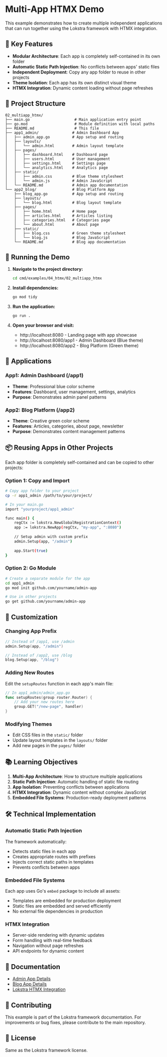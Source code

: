 # Multi-App HTMX Demo

This example demonstrates how to create multiple independent applications that can run together using the Lokstra framework with HTMX integration.

## 🎯 Key Features

- **Modular Architecture**: Each app is completely self-contained in its own folder
- **Automatic Static Path Injection**: No conflicts between apps' static files
- **Independent Deployment**: Copy any app folder to reuse in other projects
- **Theme Isolation**: Each app has its own distinct visual theme
- **HTMX Integration**: Dynamic content loading without page refreshes

## 📁 Project Structure

```
02_multiapp_htmx/
├── main.go                    # Main application entry point
├── go.mod                     # Module definition with local paths
├── README.md                  # This file
├── app1_admin/               # Admin Dashboard App
│   ├── admin_app.go          # App setup and routing
│   ├── layouts/
│   │   └── admin.html        # Admin layout template
│   ├── pages/
│   │   ├── dashboard.html    # Dashboard page
│   │   ├── users.html        # User management
│   │   ├── settings.html     # Settings page
│   │   └── analytics.html    # Analytics page
│   ├── static/
│   │   ├── admin.css         # Blue theme stylesheet
│   │   └── admin.js          # Admin JavaScript
│   └── README.md             # Admin app documentation
└── app2_blog/                # Blog Platform App
    ├── blog_app.go           # App setup and routing
    ├── layouts/
    │   └── blog.html         # Blog layout template
    ├── pages/
    │   ├── home.html         # Home page
    │   ├── articles.html     # Articles listing
    │   ├── categories.html   # Categories page
    │   └── about.html        # About page
    ├── static/
    │   ├── blog.css          # Green theme stylesheet
    │   └── blog.js           # Blog JavaScript
    └── README.md             # Blog app documentation
```

## 🚀 Running the Demo

1. **Navigate to the project directory:**
   ```bash
   cd cmd/examples/04_htmx/02_multiapp_htmx
   ```

2. **Install dependencies:**
   ```bash
   go mod tidy
   ```

3. **Run the application:**
   ```bash
   go run .
   ```

4. **Open your browser and visit:**
   - http://localhost:8080 - Landing page with app showcase
   - http://localhost:8080/app1 - Admin Dashboard (Blue theme)
   - http://localhost:8080/app2 - Blog Platform (Green theme)

## 🎨 Applications

### App1: Admin Dashboard (/app1)
- **Theme**: Professional blue color scheme
- **Features**: Dashboard, user management, settings, analytics
- **Purpose**: Demonstrates admin panel patterns

### App2: Blog Platform (/app2)
- **Theme**: Creative green color scheme
- **Features**: Articles, categories, about page, newsletter
- **Purpose**: Demonstrates content management patterns

## 📦 Reusing Apps in Other Projects

Each app folder is completely self-contained and can be copied to other projects:

### Option 1: Copy and Import

```bash
# Copy app folder to your project
cp -r app1_admin /path/to/your/project/

# In your main.go
import "yourproject/app1_admin"

func main() {
    regCtx := lokstra.NewGlobalRegistrationContext()
    app := lokstra.NewApp(regCtx, "my-app", ":8080")
    
    // Setup admin with custom prefix
    admin.Setup(app, "/admin")
    
    app.Start(true)
}
```

### Option 2: Go Module

```bash
# Create a separate module for the app
cd app1_admin
go mod init github.com/yourname/admin-app

# Use in other projects
go get github.com/yourname/admin-app
```

## 🔧 Customization

### Changing App Prefix

```go
// Instead of /app1, use /admin
admin.Setup(app, "/admin")

// Instead of /app2, use /blog  
blog.Setup(app, "/blog")
```

### Adding New Routes

Edit the `setupRoutes` function in each app's main file:

```go
// In app1_admin/admin_app.go
func setupRoutes(group router.Router) {
    // Add your new routes here
    group.GET("/new-page", handler)
}
```

### Modifying Themes

- Edit CSS files in the `static/` folder
- Update layout templates in the `layouts/` folder
- Add new pages in the `pages/` folder

## 📚 Learning Objectives

1. **Multi-App Architecture**: How to structure multiple applications
2. **Static Path Injection**: Automatic handling of static file routing
3. **App Isolation**: Preventing conflicts between applications
4. **HTMX Integration**: Dynamic content without complex JavaScript
5. **Embedded File Systems**: Production-ready deployment patterns

## 🛠️ Technical Implementation

### Automatic Static Path Injection

The framework automatically:
- Detects static files in each app
- Creates appropriate routes with prefixes
- Injects correct static paths in templates
- Prevents conflicts between apps

### Embedded File Systems

Each app uses Go's `embed` package to include all assets:
- Templates are embedded for production deployment
- Static files are embedded and served efficiently
- No external file dependencies in production

### HTMX Integration

- Server-side rendering with dynamic updates
- Form handling with real-time feedback
- Navigation without page refreshes
- API endpoints for dynamic content

## 📖 Documentation

- [Admin App Details](app1_admin/README.md)
- [Blog App Details](app2_blog/README.md)
- [Lokstra HTMX Integration](https://github.com/primadi/lokstra/blob/main/docs/htmx-integration.md)

## 🤝 Contributing

This example is part of the Lokstra framework documentation. For improvements or bug fixes, please contribute to the main repository.

## 📄 License

Same as the Lokstra framework license.